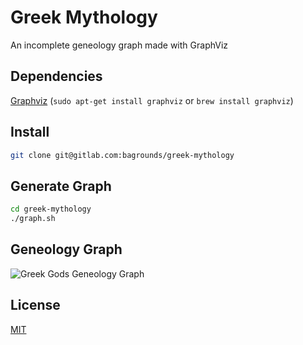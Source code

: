 # Greek Mythology
An incomplete geneology graph made with GraphViz

## Dependencies
[Graphviz](http://www.graphviz.org/) (`sudo apt-get install graphviz` or `brew install graphviz`)

## Install
```bash
git clone git@gitlab.com:bagrounds/greek-mythology
```

## Generate Graph
```bash
cd greek-mythology
./graph.sh
```

## Geneology Graph
![Greek Gods Geneology Graph](https://cdn.rawgit.com/bagrounds/greek-mythology/master/gods.svg)

## License
[MIT](LICENSE)
